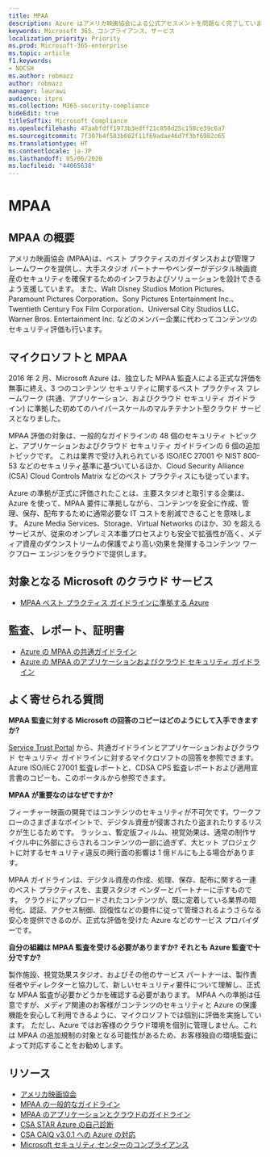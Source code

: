 ```yaml
---
title: MPAA
description: Azure はアメリカ映画協会による公式アセスメントを問題なく完了しています。
keywords: Microsoft 365、コンプライアンス、サービス
localization_priority: Priority
ms.prod: Microsoft-365-enterprise
ms.topic: article
f1.keywords:
- NOCSH
ms.author: robmazz
author: robmazz
manager: laurawi
audience: itpro
ms.collection: M365-security-compliance
hideEdit: true
titleSuffix: Microsoft Compliance
ms.openlocfilehash: 47aabfdff1973b3edff21c858d25c158ce39c6a7
ms.sourcegitcommit: 7f307b4f583b602f11f69adae46d7f3bf6982c65
ms.translationtype: HT
ms.contentlocale: ja-JP
ms.lasthandoff: 05/06/2020
ms.locfileid: "44065638"
---
```

# <a name="motion-picture-association-of-america-mpaa"></a>MPAA

## <a name="mpaa-overview"></a>MPAA の概要

アメリカ映画協会 (MPAA)は、ベスト プラクティスのガイダンスおよび管理フレームワークを提供し、大手スタジオ パートナーやベンダーがデジタル映画資産のセキュリティを確保するためのインフラおよびソリューションを設計できるよう支援しています。 また、Walt Disney Studios Motion Pictures、Paramount Pictures Corporation、Sony Pictures Entertainment Inc.、Twentieth Century Fox Film Corporation、Universal City Studios LLC、Warner Bros. Entertainment Inc. などのメンバー企業に代わってコンテンツのセキュリティ評価も行います。

## <a name="microsoft-and-mpaa"></a>マイクロソフトと MPAA

2016 年 2 月、Microsoft Azure は、独立した MPAA 監査人による正式な評価を無事に終え、3 つのコンテンツ セキュリティに関するベスト プラクティス フレームワーク (共通、アプリケーション、およびクラウド セキュリティ ガイドライン) に準拠した初めてのハイパースケールのマルチテナント型クラウド サービスとなりました。

MPAA 評価の対象は、一般的なガイドラインの 48 個のセキュリティ トピックと、アプリケーションおよびクラウド セキュリティ ガイドラインの 6 個の追加トピックです。 これは業界で受け入れられている ISO/IEC 27001 や NIST 800-53 などのセキュリティ基準に基づいているほか、Cloud Security Alliance (CSA) Cloud Controls Matrix などのベスト プラクティスにも従っています。

Azure の準拠が正式に評価されたことは、主要スタジオと取引する企業は、Azure を使って、MPAA 要件に準拠しながら、コンテンツを安全に作成、管理、保存、配布するために通常必要な IT コストを削減できることを意味します。 Azure Media Services、Storage、Virtual Networks のほか、30 を超えるサービスが、従来のオンプレミス本番プロセスよりも安全で拡張性が高く、メディア資産のダウンストリームの保護でより高い効果を発揮するコンテンツ ワークフロー エンジンをクラウドで提供します。

## <a name="microsoft-in-scope-cloud-services"></a>対象となる Microsoft のクラウド サービス

- [MPAA ベスト プラクティス ガイドラインに準拠する Azure](https://aka.ms/AzureCompliance)

## <a name="audits-reports-and-certificates"></a>監査、レポート、証明書

- [Azure の MPAA の共通ガイドライン](https://aka.ms/AzureMPAACommonGuidelines)
- [Azure の MPAA のアプリケーションおよびクラウド セキュリティ ガイドライン](https://aka.ms/AzureMPAAApplicationandCloudSecurityGuidelines)

## <a name="frequently-asked-questions"></a>よく寄せられる質問

**MPAA 監査に対する Microsoft の回答のコピーはどのようにして入手できますか?**

[Service Trust Portal](https://aka.ms/stphelp) から、共通ガイドラインとアプリケーションおよびクラウド セキュリティ ガイドラインに対するマイクロソフトの回答を参照できます。 Azure ISO/IEC 27001 監査レポートと、CDSA CPS 監査レポートおよび適用宣言書のコピーも、このポータルから参照できます。

**MPAA が重要なのはなぜですか?**

フィーチャー映画の開発ではコンテンツのセキュリティが不可欠です。ワークフローのさまざまなポイントで、デジタル資産が侵害されたり盗まれたりするリスクが生じるためです。 ラッシュ、暫定版フィルム、視覚効果は、通常の制作サイクル中に外部にさらされるコンテンツの一部に過ぎず、大ヒット プロジェクトに対するセキュリティ違反の興行面の影響は 1 億ドルにも上る場合があります。

MPAA ガイドラインは、デジタル資産の作成、処理、保存、配布に関する一連のベスト プラクティスを、主要スタジオ ベンダーとパートナーに示すものです。 クラウドにアップロードされたコンテンツが、既に定着している業界の暗号化、認証、アクセス制御、回復性などの要件に従って管理されるようさらなる安心を提供できるのが、正式な評価を受けた Azure などのサービス プロバイダーです。

**自分の組織は MPAA 監査を受ける必要がありますか? それとも Azure 監査で十分ですか?**

製作施設、視覚効果スタジオ、およびその他のサービス パートナーは、製作責任者やディレクターと協力して、新しいセキュリティ要件について理解し、正式な MPAA 監査が必要かどうかを確認する必要があります。 MPAA への準拠は任意ですが、メディア関連のお客様がコンテンツのセキュリティと Azure の保護機能を安心して利用できるように、マイクロソフトでは個別に評価を実施しています。 ただし、Azure ではお客様のクラウド環境を個別に管理しません。これは MPAA の追加規制の対象となる可能性があるため、お客様独自の環境監査によって対応することをお勧めします。

## <a name="resources"></a>リソース

- [アメリカ映画協会](https://www.mpaa.org/)
- [MPAA の一般的なガイドライン](https://www.mpaa.org/wp-content/uploads/2015/11/MPAA-Best-Practices-Common-Guidelines_V3_0_2015_04_02_FINAL-r7.pdf)
- [MPAA のアプリケーションとクラウドのガイドライン](https://www.mpaa.org/wp-content/uploads/2015/12/MPAA-Best-Practices-App-and-Cloud_V1-0-20150507-RELEASE-CANDIDATE-6.docx)
- [CSA STAR Azure の自己診断](https://www.microsoft.com/TrustCenter/Compliance/CSA-self-assessment)
- [CSA CAIQ v3.0.1 への Azure の対応](https://gallery.technet.microsoft.com/Azure-Responses-to-CSA-46034a11)
- [Microsoft セキュリティ センターのコンプライアンス](https://www.microsoft.com/trust-center/compliance/compliance-overview)
